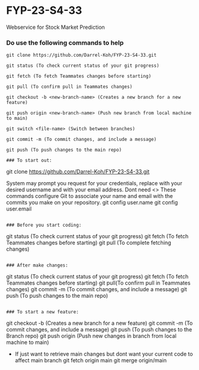 # FYP-23-S4-33
Webservice for Stock Market Prediction

### Do use the following commands to help

```
git clone https://github.com/Darrel-Koh/FYP-23-S4-33.git

git status (To check current status of your git progress)

git fetch (To fetch Teammates changes before starting)

git pull (To confirm pull in Teammates changes)

git checkout -b <new-branch-name> (Creates a new branch for a new feature)

git push origin <new-branch-name> (Push new branch from local machine to main)

git switch <file-name> (Switch between branches)

git commit -m (To commit changes, and include a message)

git push (To push changes to the main repo)
```

```
### To start out:
``` 
git clone https://github.com/Darrel-Koh/FYP-23-S4-33.git

System may prompt you request for your credentials,  replace <username> with your desired username and <email> with your email address. Dont need <>
These commands configure Git to associate your name and email with the commits you make on your repository. 
git config user.name <username>
git config user.email <email>
```

### Before you start coding:
```
git status (To check current status of your git progress)
git fetch (To fetch Teammates changes before starting)
git pull (To complete fetching changes)
```

### After make changes:
```
git status (To check current status of your git progress)
git fetch (To fetch Teammates changes before starting)
git pull(To confirm pull in Teammates changes)
git commit -m (To commit changes, and include a message)
git push (To push changes to the main repo)
```

### To start a new feature:
```
git checkout -b <new-branch-name> (Creates a new branch for a new feature)
git commit -m (To commit changes, and include a message)
git push (To push changes to the Branch repo)
git push origin <new-branch-name> (Push new changes in branch from local machine to main)

- If just want to retrieve main changes but dont want your current code to affect main branch
git fetch origin main
git merge origin/main

```